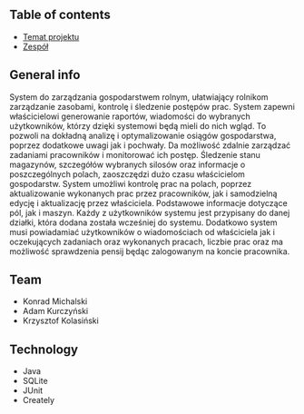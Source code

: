 ## Table of contents
* [Temat projektu](#general-info)
* [Zespół](#team)

## General info
System do zarządzania gospodarstwem rolnym, ułatwiający rolnikom zarządzanie zasobami, kontrolę i śledzenie postępów prac. System zapewni właścicielowi generowanie raportów, wiadomości do wybranych użytkowników, którzy dzięki systemowi będą mieli do nich wgląd. To pozwoli na dokładną analizę i optymalizowanie osiągów gospodarstwa, poprzez dodatkowe uwagi jak i pochwały. Da możliwość zdalnie zarządzać zadaniami pracowników i monitorować ich postęp. Śledzenie stanu magazynów, szczegółów wybranych silosów oraz informacje o poszczególnych polach, zaoszczędzi dużo czasu właścicielom gospodarstw. System umożliwi kontrolę prac na polach, poprzez aktualizowanie wykonanych prac przez pracowników, jak i samodzielną edycję i aktualizację przez właściciela. Podstawowe informacje dotyczące pól, jak i maszyn. Każdy z użytkowników systemu jest przypisany do danej działki, która dodana została wcześniej do systemu. Dodatkowo system musi powiadamiać użytkowników o wiadomościach od właściciela jak i oczekujących zadaniach oraz wykonanych pracach, liczbie prac oraz ma możliwość sprawdzenia pensij będąc zalogowanym na koncie pracownika.
	
## Team
* Konrad Michalski
* Adam Kurczyński
* Krzysztof Kolasiński


## Technology
* Java
* SQLite
* JUnit
* Creately
